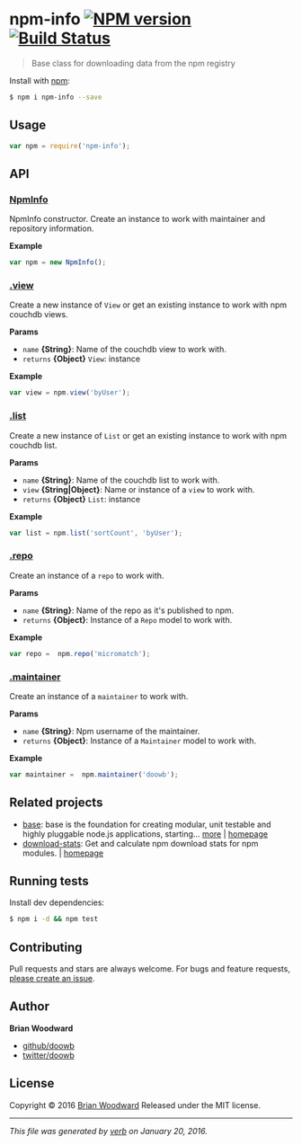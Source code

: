 # npm-info [![NPM version](https://img.shields.io/npm/v/npm-info.svg)](https://www.npmjs.com/package/npm-info) [![Build Status](https://img.shields.io/travis/doowb/npm-info.svg)](https://travis-ci.org/doowb/npm-info)

> Base class for downloading data from the npm registry

Install with [npm](https://www.npmjs.com/):

```sh
$ npm i npm-info --save
```

## Usage

```js
var npm = require('npm-info');
```

## API

### [NpmInfo](index.js#L26)
NpmInfo constructor. Create an instance to work with maintainer and repository information.



**Example**



```js
var npm = new NpmInfo();
```


### [.view](index.js#L61)
Create a new instance of `View` or get an existing instance to work with npm couchdb views.


**Params**

* `name` **{String}**: Name of the couchdb view to work with.    
* `returns` **{Object}** `View`: instance  

**Example**



```js
var view = npm.view('byUser');
```


### [.list](index.js#L84)
Create a new instance of `List` or get an existing instance to work with npm couchdb list.


**Params**

* `name` **{String}**: Name of the couchdb list to work with.    
* `view` **{String|Object}**: Name or instance of a `view` to work with.    
* `returns` **{Object}** `List`: instance  

**Example**



```js
var list = npm.list('sortCount', 'byUser');
```


### [.repo](index.js#L115)
Create an instance of a `repo` to work with.


**Params**

* `name` **{String}**: Name of the repo as it's published to npm.    
* `returns` **{Object}**: Instance of a `Repo` model to work with.  

**Example**



```js
var repo =  npm.repo('micromatch');
```


### [.maintainer](index.js#L136)
Create an instance of a `maintainer` to work with.


**Params**

* `name` **{String}**: Npm username of the maintainer.    
* `returns` **{Object}**: Instance of a `Maintainer` model to work with.  

**Example**



```js
var maintainer =  npm.maintainer('doowb');
```



## Related projects
* [base](https://www.npmjs.com/package/base): base is the foundation for creating modular, unit testable and highly pluggable node.js applications, starting… [more](https://www.npmjs.com/package/base) | [homepage](https://github.com/node-base/base)
* [download-stats](https://www.npmjs.com/package/download-stats): Get and calculate npm download stats for npm modules. | [homepage](https://github.com/doowb/download-stats)

## Running tests
Install dev dependencies:

```sh
$ npm i -d && npm test
```

## Contributing
Pull requests and stars are always welcome. For bugs and feature requests, [please create an issue](https://github.com/doowb/npm-info/issues/new).

## Author
**Brian Woodward**

+ [github/doowb](https://github.com/doowb)
+ [twitter/doowb](http://twitter.com/doowb)

## License
Copyright © 2016 [Brian Woodward](https://github.com/doowb)
Released under the MIT license.

***

_This file was generated by [verb](https://github.com/verbose/verb) on January 20, 2016._
